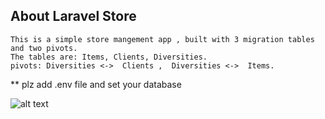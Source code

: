 
## About Laravel Store
    This is a simple store mangement app , built with 3 migration tables and two pivots.
    The tables are: Items, Clients, Diversities.
    pivots: Diversities <->  Clients ,  Diversities <->  Items.
    
   ** plz add .env file and set your database

![alt text](https://i.imgur.com/VPDS9sk.png)
